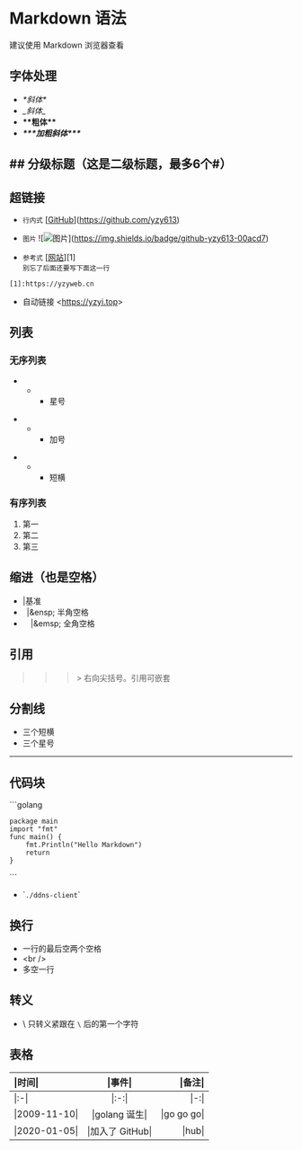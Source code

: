 # Markdown 语法
建议使用 Markdown 浏览器查看

## 字体处理
- *\*斜体\**
- _\_斜体\__
- **\*\*粗体\*\***
- ***\*\*\*加粗斜体\*\*\****

## \#\# 分级标题（这是二级标题，最多6个\#）

## 超链接
- `行内式` \[[GitHub](https://github.com/yzy613)\](https://github.com/yzy613)

- `图片` \!\[![图片](https://img.shields.io/badge/github-yzy613-00acd7)\](https://img.shields.io/badge/github-yzy613-00acd7)

- `参考式` \[[网站][1]\]\[1\]  
`别忘了后面还要写下面这一行`
```
[1]:https://yzyweb.cn
````

- 自动链接 \<<https://yzyi.top>\>


[1]:https://yzyweb.cn

## 列表
### 无序列表
* * *  星号
+ + + 加号
- - - 短横
### 有序列表
1. 第一
2. 第二
3. 第三

## 缩进（也是空格）
- |基准
- &ensp;|\&ensp; 半角空格
- &emsp;|\&emsp; 全角空格

## 引用
> > > \> 右向尖括号。引用可嵌套

## 分割线
- 三个短横
- 三个星号
---

## 代码块
\```golang
```golang
package main
import "fmt"
func main() {
    fmt.Println("Hello Markdown")
    return
}
```
\```
- \``./ddns-client`\`

## 换行
- 一行的最后空两个空格
- \<br />
- 多空一行

## 转义
- \\ 只转义紧跟在 `\` 后的第一个字符

## 表格
|\|时间\||\|事件\||\|备注\||
|:-|:-:|-:|
|\|\:-\||\|:-:\||\|-:\||
|\|2009-11-10\||\|golang 诞生\||\|go go go\||
|\|2020-01-05\||\|加入了 GitHub\||\|hub\||
